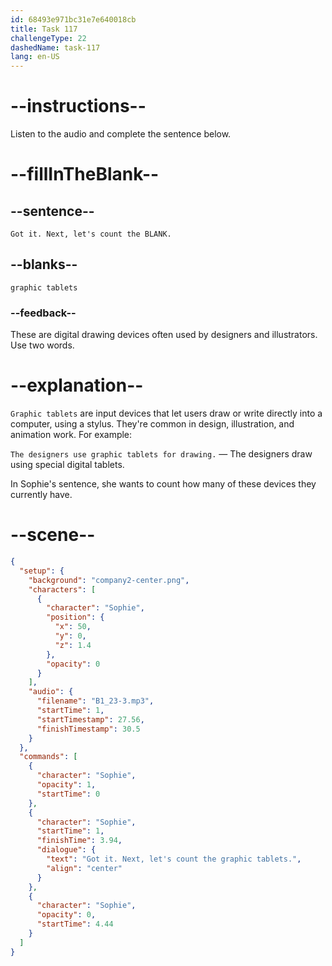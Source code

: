 ```yaml
---
id: 68493e971bc31e7e640018cb
title: Task 117
challengeType: 22
dashedName: task-117
lang: en-US
---
```


<!-- (audio) Sophie: Got it. Next, let's count the graphic tablets. -->

# --instructions--

Listen to the audio and complete the sentence below.

# --fillInTheBlank--

## --sentence--

`Got it. Next, let's count the BLANK.`

## --blanks--

`graphic tablets`

### --feedback--

These are digital drawing devices often used by designers and illustrators. Use two words.

# --explanation--

`Graphic tablets` are input devices that let users draw or write directly into a computer, using a stylus. They're common in design, illustration, and animation work. For example:

`The designers use graphic tablets for drawing.` — The designers draw using special digital tablets.

In Sophie's sentence, she wants to count how many of these devices they currently have.

# --scene--

```json
{
  "setup": {
    "background": "company2-center.png",
    "characters": [
      {
        "character": "Sophie",
        "position": {
          "x": 50,
          "y": 0,
          "z": 1.4
        },
        "opacity": 0
      }
    ],
    "audio": {
      "filename": "B1_23-3.mp3",
      "startTime": 1,
      "startTimestamp": 27.56,
      "finishTimestamp": 30.5
    }
  },
  "commands": [
    {
      "character": "Sophie",
      "opacity": 1,
      "startTime": 0
    },
    {
      "character": "Sophie",
      "startTime": 1,
      "finishTime": 3.94,
      "dialogue": {
        "text": "Got it. Next, let's count the graphic tablets.",
        "align": "center"
      }
    },
    {
      "character": "Sophie",
      "opacity": 0,
      "startTime": 4.44
    }
  ]
}
```
